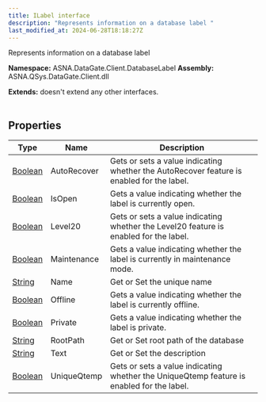 ```yaml
---
title: ILabel interface
description: "Represents information on a database label "
last_modified_at: 2024-06-28T18:18:27Z
---
```


Represents information on a database label

**Namespace:** ASNA.DataGate.Client.DatabaseLabel
**Assembly:** ASNA.QSys.DataGate.Client.dll

**Extends:** doesn't extend any other interfaces.
<br>
<br>

## Properties

| Type | Name | Description
| --- | --- | --- 
| [Boolean](https://docs.microsoft.com/en-us/dotnet/api/system.boolean) | AutoRecover | Gets or sets a value indicating whether the AutoRecover feature is enabled for the label. |
| [Boolean](https://docs.microsoft.com/en-us/dotnet/api/system.boolean) | IsOpen | Gets a value indicating whether the label is currently open. |
| [Boolean](https://docs.microsoft.com/en-us/dotnet/api/system.boolean) | Level20 | Gets or sets a value indicating whether the Level20 feature is enabled for the label. |
| [Boolean](https://docs.microsoft.com/en-us/dotnet/api/system.boolean) | Maintenance | Gets a value indicating whether the label is currently in maintenance mode. |
| [String](https://learn.microsoft.com/en-us/dotnet/api/system.string?view=net-8.0) | Name | Get or Set the unique name |
| [Boolean](https://docs.microsoft.com/en-us/dotnet/api/system.boolean) | Offline | Gets a value indicating whether the label is currently offline. |
| [Boolean](https://docs.microsoft.com/en-us/dotnet/api/system.boolean) | Private | Gets a value indicating whether the label is private. |
| [String](https://learn.microsoft.com/en-us/dotnet/api/system.string?view=net-8.0) | RootPath | Get or Set root path of the database |
| [String](https://learn.microsoft.com/en-us/dotnet/api/system.string?view=net-8.0) | Text | Get or Set the description |
| [Boolean](https://docs.microsoft.com/en-us/dotnet/api/system.boolean) | UniqueQtemp | Gets or sets a value indicating whether the UniqueQtemp feature is enabled for the label. |
